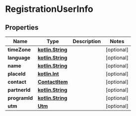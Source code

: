 # RegistrationUserInfo

## Properties
Name | Type | Description | Notes
------------ | ------------- | ------------- | -------------
**timeZone** | [**kotlin.String**](.md) |  |  [optional]
**language** | [**kotlin.String**](.md) |  |  [optional]
**name** | [**kotlin.String**](.md) |  |  [optional]
**placeId** | [**kotlin.Int**](.md) |  |  [optional]
**contact** | [**ContactItem**](ContactItem.md) |  |  [optional]
**partnerId** | [**kotlin.String**](.md) |  |  [optional]
**programId** | [**kotlin.String**](.md) |  |  [optional]
**utm** | [**Utm**](Utm.md) |  |  [optional]
